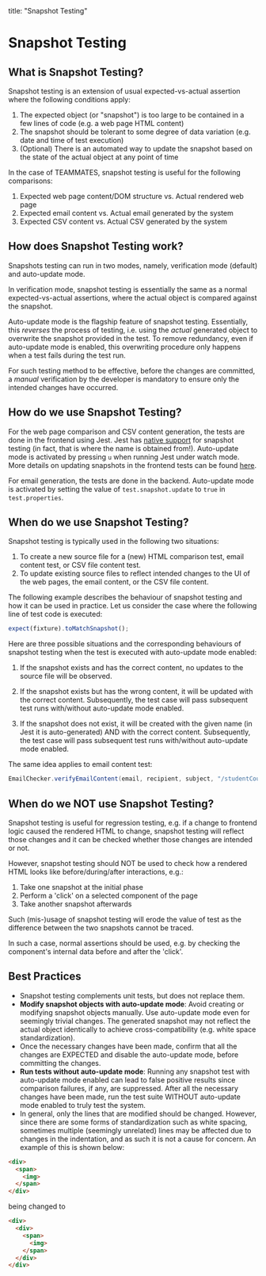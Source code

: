 <frontmatter>
  title:  "Snapshot Testing"
</frontmatter>

# Snapshot Testing

## What is Snapshot Testing?

Snapshot testing is an extension of usual expected-vs-actual assertion where the following conditions apply:

1. The expected object (or "snapshot") is too large to be contained in a few lines of code (e.g. a web page HTML content)
2. The snapshot should be tolerant to some degree of data variation (e.g. date and time of test execution)
3. (Optional) There is an automated way to update the snapshot based on the state of the actual object at any point of time

In the case of TEAMMATES, snapshot testing is useful for the following comparisons:

1. Expected web page content/DOM structure vs. Actual rendered web page
2. Expected email content vs. Actual email generated by the system
3. Expected CSV content vs. Actual CSV generated by the system

## How does Snapshot Testing work?

Snapshots testing can run in two modes, namely, verification mode (default) and auto-update mode.

In verification mode, snapshot testing is essentially the same as a normal expected-vs-actual assertions, where the actual object is compared against the snapshot.

Auto-update mode is the flagship feature of snapshot testing. Essentially, this _reverses_ the process of testing, i.e. using the _actual_ generated object to overwrite the snapshot provided in the test.
To remove redundancy, even if auto-update mode is enabled, this overwriting procedure only happens when a test fails during the test run.

For such testing method to be effective, before the changes are committed, a *manual* verification by the developer is mandatory to ensure only the intended changes have occurred.

## How do we use Snapshot Testing?

For the web page comparison and CSV content generation, the tests are done in the frontend using Jest. Jest has [native support](https://jestjs.io/docs/en/snapshot-testing) for snapshot testing (in fact, that is where the name is obtained from!). Auto-update mode is activated by pressing `u` when running Jest under watch mode. More details on updating snapshots in the frontend tests can be found [here](unit-testing.md#frontend-tests).

For email generation, the tests are done in the backend. Auto-update mode is activated by setting the value of `test.snapshot.update` to `true` in `test.properties`.

## When do we use Snapshot Testing?

Snapshot testing is typically used in the following two situations:

1. To create a new source file for a (new) HTML comparison test, email content test, or CSV file content test.
2. To update existing source files to reflect intended changes to the UI of the web pages, the email content, or the CSV file content.

The following example describes the behaviour of snapshot testing and how it can be used in practice. Let us consider the case where the following line of test code is executed:

```ts
expect(fixture).toMatchSnapshot();
```

Here are three possible situations and the corresponding behaviours of snapshot testing when the test is executed with auto-update mode enabled:

1. If the snapshot exists and has the correct content, no updates to the source file will be observed.

2. If the snapshot exists but has the wrong content, it will be updated with the correct content. Subsequently, the test case will pass subsequent test runs with/without auto-update mode enabled.

3. If the snapshot does not exist, it will be created with the given name (in Jest it is auto-generated) AND with the correct content. Subsequently, the test case will pass subsequent test runs with/without auto-update mode enabled.

The same idea applies to email content test:

```java
EmailChecker.verifyEmailContent(email, recipient, subject, "/studentCourseJoinEmail.html");
```


## When do we NOT use Snapshot Testing?

Snapshot testing is useful for regression testing, e.g. if a change to frontend logic caused the rendered HTML to change, snapshot testing will reflect those changes and it can be checked whether those changes are intended or not.

However, snapshot testing should NOT be used to check how a rendered HTML looks like before/during/after interactions, e.g.:

1. Take one snapshot at the initial phase
2. Perform a 'click' on a selected component of the page
3. Take another snapshot afterwards

Such (mis-)usage of snapshot testing will erode the value of test as the difference between the two snapshots cannot be traced.

In such a case, normal assertions should be used, e.g. by checking the component's internal data before and after the 'click'.

## Best Practices

* Snapshot testing complements unit tests, but does not replace them.
* **Modify snapshot objects with auto-update mode**: Avoid creating or modifying snapshot objects manually. Use auto-update mode even for seemingly trivial changes. The generated snapshot may not reflect the actual object identically to achieve cross-compatibility (e.g. white space standardization). 
* Once the necessary changes have been made, confirm that all the changes are EXPECTED and disable the auto-update mode, before committing the changes.
* **Run tests without auto-update mode**: Running any snapshot test with auto-update mode enabled can lead to false positive results since comparison failures, if any, are suppressed. After all the necessary changes have been made, run the test suite WITHOUT auto-update mode enabled to truly test the system.
* In general, only the lines that are modified should be changed. However, since there are some forms of standardization such as white spacing, sometimes multiple (seemingly unrelated) lines may be affected due to changes in the indentation, and as such it is not a cause for concern. An example of this is shown below:

```html
<div>
  <span>
    <img>
  </span>
</div>
```

being changed to

```html
<div>
  <div>
    <span>
      <img>
    </span>
  </div>
</div>
```
